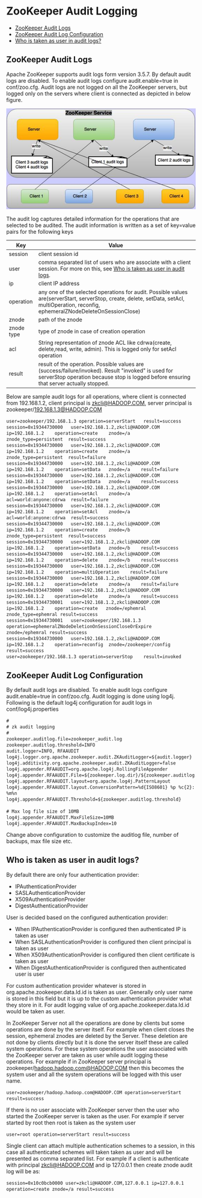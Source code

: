 <!--
Copyright 2002-2004 The Apache Software Foundation

Licensed under the Apache License, Version 2.0 (the "License");
you may not use this file except in compliance with the License.
You may obtain a copy of the License at

http://www.apache.org/licenses/LICENSE-2.0

Unless required by applicable law or agreed to in writing, software
distributed under the License is distributed on an "AS IS" BASIS,
WITHOUT WARRANTIES OR CONDITIONS OF ANY KIND, either express or implied.
See the License for the specific language governing permissions and
limitations under the License.
//-->

# ZooKeeper Audit Logging

* [ZooKeeper Audit Logs](#ch_auditLogs)
* [ZooKeeper Audit Log Configuration](#ch_reconfig_format)
* [Who is taken as user in audit logs?](#ch_zkAuditUser)
<a name="ch_auditLogs"></a>

## ZooKeeper Audit Logs

Apache ZooKeeper supports audit logs form version 3.5.7. By default audit logs are disabled. To enable audit logs configure audit.enable=true in conf/zoo.cfg. Audit logs are not logged on all the ZooKeeper servers, but logged only on the servers where client is connected as depicted in below figure.

![Audit Logs](images/zkAuditLogs.jpg)


The audit log captures detailed information for the operations that are selected to be audited. The audit information is written as a set of key=value pairs for the following keys

| Key   | Value |
| ----- | ----- |
|session | client session id |
|user | comma separated list of users who are associate with a client session. For more on this, see [Who is taken as user in audit logs](#ch_zkAuditUser).
|ip | client IP address
|operation | any one of the selected operations for audit. Possible values are(serverStart, serverStop, create, delete, setData, setAcl, multiOperation, reconfig, ephemeralZNodeDeleteOnSessionClose)
|znode | path of the znode
|znode type | type of znode in case of creation operation
|acl | String representation of znode ACL like cdrwa(create, delete,read, write, admin). This is logged only for setAcl operation
|result | result of the operation. Possible values are (success/failure/invoked). Result "invoked" is used for serverStop operation because stop is logged before ensuring that server actually stopped.

Below are sample audit logs for all operations, where client is connected from 192.168.1.2, client principal is zkcli@HADOOP.COM, server principal is zookeeper/192.168.1.3@HADOOP.COM

    user=zookeeper/192.168.1.3 operation=serverStart   result=success
    session=0x19344730000   user=192.168.1.2,zkcli@HADOOP.COM  ip=192.168.1.2    operation=create    znode=/a    znode_type=persistent  result=success
    session=0x19344730000   user=192.168.1.2,zkcli@HADOOP.COM  ip=192.168.1.2    operation=create    znode=/a    znode_type=persistent  result=failure
    session=0x19344730000   user=192.168.1.2,zkcli@HADOOP.COM  ip=192.168.1.2    operation=setData   znode=/a    result=failure
    session=0x19344730000   user=192.168.1.2,zkcli@HADOOP.COM  ip=192.168.1.2    operation=setData   znode=/a    result=success
    session=0x19344730000   user=192.168.1.2,zkcli@HADOOP.COM  ip=192.168.1.2    operation=setAcl    znode=/a    acl=world:anyone:cdrwa  result=failure
    session=0x19344730000   user=192.168.1.2,zkcli@HADOOP.COM  ip=192.168.1.2    operation=setAcl    znode=/a    acl=world:anyone:cdrwa  result=success
    session=0x19344730000   user=192.168.1.2,zkcli@HADOOP.COM  ip=192.168.1.2    operation=create    znode=/b    znode_type=persistent  result=success
    session=0x19344730000   user=192.168.1.2,zkcli@HADOOP.COM  ip=192.168.1.2    operation=setData   znode=/b    result=success
    session=0x19344730000   user=192.168.1.2,zkcli@HADOOP.COM  ip=192.168.1.2    operation=delete    znode=/b    result=success
    session=0x19344730000   user=192.168.1.2,zkcli@HADOOP.COM  ip=192.168.1.2    operation=multiOperation    result=failure
    session=0x19344730000   user=192.168.1.2,zkcli@HADOOP.COM  ip=192.168.1.2    operation=delete    znode=/a    result=failure
    session=0x19344730000   user=192.168.1.2,zkcli@HADOOP.COM  ip=192.168.1.2    operation=delete    znode=/a    result=success
    session=0x19344730001   user=192.168.1.2,zkcli@HADOOP.COM  ip=192.168.1.2    operation=create   znode=/ephemral znode_type=ephemral result=success
    session=0x19344730001   user=zookeeper/192.168.1.3   operation=ephemeralZNodeDeletionOnSessionCloseOrExpire  znode=/ephemral result=success
    session=0x19344730000   user=192.168.1.2,zkcli@HADOOP.COM  ip=192.168.1.2    operation=reconfig  znode=/zookeeper/config result=success
    user=zookeeper/192.168.1.3 operation=serverStop    result=invoked

<a name="ch_auditConfig"></a>

## ZooKeeper Audit Log Configuration

By default audit logs are disabled. To enable audit logs configure audit.enable=true in conf/zoo.cfg. Audit logging is done using log4j. Following is the default log4j configuration for audit logs in conf/log4j.properties

    #
    # zk audit logging
    #
    zookeeper.auditlog.file=zookeeper_audit.log
    zookeeper.auditlog.threshold=INFO
    audit.logger=INFO, RFAAUDIT
    log4j.logger.org.apache.zookeeper.audit.ZKAuditLogger=${audit.logger}
    log4j.additivity.org.apache.zookeeper.audit.ZKAuditLogger=false
    log4j.appender.RFAAUDIT=org.apache.log4j.RollingFileAppender
    log4j.appender.RFAAUDIT.File=${zookeeper.log.dir}/${zookeeper.auditlog.file}
    log4j.appender.RFAAUDIT.layout=org.apache.log4j.PatternLayout
    log4j.appender.RFAAUDIT.layout.ConversionPattern=%d{ISO8601} %p %c{2}: %m%n
    log4j.appender.RFAAUDIT.Threshold=${zookeeper.auditlog.threshold}
    
    # Max log file size of 10MB
    log4j.appender.RFAAUDIT.MaxFileSize=10MB
    log4j.appender.RFAAUDIT.MaxBackupIndex=10

Change above configuration to customize the auditlog file, number of backups, max file size etc.

<a name="ch_zkAuditUser"></a>

## Who is taken as user in audit logs?

By default there are only four authentication provider:

* IPAuthenticationProvider
* SASLAuthenticationProvider
* X509AuthenticationProvider
* DigestAuthenticationProvider

User is decided based on the configured authentication provider:

* When IPAuthenticationProvider is configured then authenticated IP is taken as user
* When SASLAuthenticationProvider is configured then client principal is taken as user
* When X509AuthenticationProvider is configured then client certificate is taken as user
* When DigestAuthenticationProvider is configured then authenticated user is user 

For custom authentication provider whatever is stored in org.apache.zookeeper.data.Id.id is taken as user. Generally only user name is stored in this field but it is up to the custom authentication provider what they store in it. For audit logging value of org.apache.zookeeper.data.Id.id would be taken as user.

In ZooKeeper Server not all the operations are done by clients but some operations are done by the server itself. For example when client closes the session, ephemeral znodes are deleted by the Server. These deletion are not done by clients directly but it is done the server itself these are called system operations. For these system operations the user associated with the ZooKeeper server are taken as user while audit logging these operations. For example if in ZooKeeper server principal is zookeeper/hadoop.hadoop.com@HADOOP.COM then this becomes the system user and all the system operations will be logged with this user name.

	user=zookeeper/hadoop.hadoop.com@HADOOP.COM operation=serverStart result=success


If there is no user associate with ZooKeeper server then the user who started the ZooKeeper server is taken as the user. For example if server started by root then root is taken as the system user

	user=root operation=serverStart result=success


Single client can attach multiple authentication schemes to a session, in this case all authenticated schemes will taken taken as user and will be presented as comma separated list. For example if a client is authenticate with principal zkcli@HADOOP.COM and ip 127.0.0.1 then create znode audit log will be as:		

	session=0x10c0bcb0000 user=zkcli@HADOOP.COM,127.0.0.1 ip=127.0.0.1 operation=create znode=/a result=success

	
